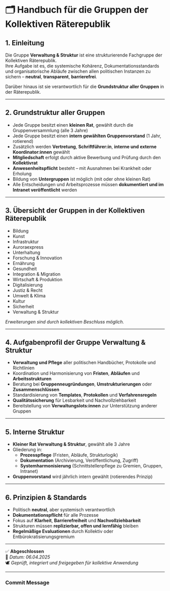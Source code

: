 # 🗂️ Handbuch für die Gruppen der Kollektiven Räterepublik

## 1. Einleitung

Die Gruppe **Verwaltung & Struktur** ist eine strukturierende Fachgruppe der Kollektiven Räterepublik.  
Ihre Aufgabe ist es, die systemische Kohärenz, Dokumentationsstandards und organisatorische Abläufe zwischen allen politischen Instanzen zu sichern – **neutral**, **transparent**, **barrierefrei**.

Darüber hinaus ist sie verantwortlich für die **Grundstruktur aller Gruppen** in der Räterepublik.

---

## 2. Grundstruktur aller Gruppen

- Jede Gruppe besitzt einen **kleinen Rat**, gewählt durch die Gruppenversammlung (alle 3 Jahre)
- Jede Gruppe besitzt einen **intern gewählten Gruppenvorstand** (1 Jahr, rotierend)
- Zusätzlich werden **Vertretung**, **Schriftführer:in**, **interne und externe Koordinator:innen** gewählt
- **Mitgliedschaft** erfolgt durch aktive Bewerbung und Prüfung durch den **Kollektivrat**
- **Anwesenheitspflicht** besteht – mit Ausnahmen bei Krankheit oder Erholung
- Bildung von **Untergruppen** ist möglich (mit oder ohne kleinen Rat)
- Alle Entscheidungen und Arbeitsprozesse müssen **dokumentiert und im Intranet veröffentlicht** werden

---

## 3. Übersicht der Gruppen in der Kollektiven Räterepublik

- Bildung
- Kunst
- Infrastruktur
- Auroraexpress
- Unterhaltung
- Forschung & Innovation
- Ernährung
- Gesundheit
- Integration & Migration
- Wirtschaft & Produktion
- Digitalisierung
- Justiz & Recht
- Umwelt & Klima
- Kultur
- Sicherheit
- Verwaltung & Struktur

*Erweiterungen sind durch kollektiven Beschluss möglich.*

---

## 4. Aufgabenprofil der Gruppe Verwaltung & Struktur

- **Verwaltung und Pflege** aller politischen Handbücher, Protokolle und Richtlinien
- Koordination und Harmonisierung von **Fristen**, **Abläufen** und **Arbeitsstrukturen**
- Beratung bei **Gruppenneugründungen**, **Umstrukturierungen** oder **Zusammenschlüssen**
- Standardisierung von **Templates**, **Protokollen** und **Verfahrensregeln**
- **Qualitätssicherung** für Lesbarkeit und Nachvollziehbarkeit
- Bereitstellung von **Verwaltungslots:innen** zur Unterstützung anderer Gruppen

---

## 5. Interne Struktur

- **Kleiner Rat Verwaltung & Struktur**, gewählt alle 3 Jahre
- Gliederung in:
  - **Prozesspflege** (Fristen, Abläufe, Strukturlogik)
  - **Dokumentation** (Archivierung, Veröffentlichung, Zugriff)
  - **Systemharmonisierung** (Schnittstellenpflege zu Gremien, Gruppen, Intranet)
- **Gruppenvorstand** wird jährlich intern gewählt (rotierendes Prinzip)

---

## 6. Prinzipien & Standards

- Politisch **neutral**, aber systemisch verantwortlich
- **Dokumentationspflicht** für alle Prozesse
- Fokus auf **Klarheit**, **Barrierefreiheit** und **Nachvollziehbarkeit**
- Strukturen müssen **replizierbar, offen und lernfähig** bleiben
- **Regelmäßige Evaluationen** durch Kollektiv oder Entbürokratisierungsgremium

---

✅ **Abgeschlossen**  
📅 *Datum: 06.04.2025*  
🕊️ *Geprüft, integriert und freigegeben für kollektive Anwendung*

---

### Commit Message
